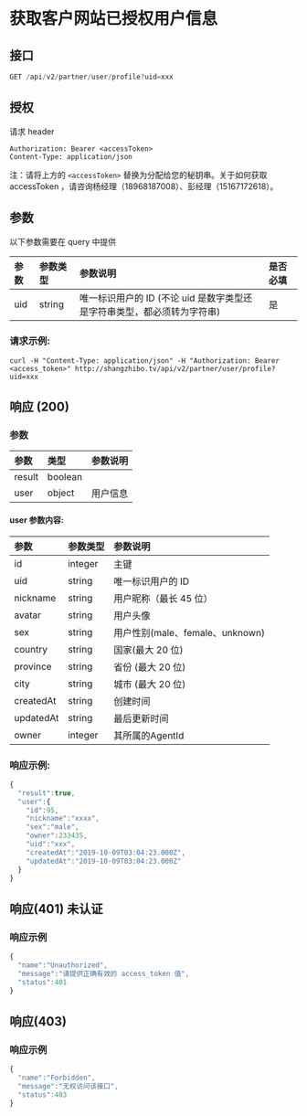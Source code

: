 # 获取客户网站已授权用户信息

## 接口


```javascript
GET /api/v2/partner/user/profile?uid=xxx
```

## 授权

请求 header

```http
Authorization: Bearer <accessToken>
Content-Type: application/json
```

注：请将上方的 `<accessToken>` 替换为分配给您的秘钥串。关于如何获取 accessToken ，请咨询杨经理（18968187008）、彭经理（15167172618）。

## 参数

以下参数需要在 query 中提供

| 参数 | 参数类型 | 参数说明 | 是否必填 |
| :--- | :--- | :--- | :--- |
| uid | string | 唯一标识用户的 ID (不论 uid 是数字类型还是字符串类型，都必须转为字符串) | 是

### 请求示例:
```http
curl -H "Content-Type: application/json" -H "Authorization: Bearer <access_token>" http://shangzhibo.tv/api/v2/partner/user/profile?uid=xxx
```

## 响应 (200)

### 参数

| 参数|类型|参数说明|
|:---|:---|:---|
|result| boolean| |
|user| object|用户信息|

#### user 参数内容:

| 参数 | 参数类型 | 参数说明 |
| :--- | :--- | :--- |
| id   | integer | 主键|
| uid | string | 唯一标识用户的 ID |
| nickname | string | 用户昵称（最长 45 位）|
| avatar | string | 用户头像 |
| sex | string | 用户性别(male、female、unknown) |
| country | string | 国家(最大 20 位) |
| province | string | 省份 (最大 20 位)|
| city | string | 城市 (最大 20 位)|
| createdAt| string| 创建时间|
| updatedAt| string| 最后更新时间 |
| owner| integer| 其所属的AgentId |

### 响应示例:

```js
{
  "result":true,
  "user":{
    "id":95,
    "nickname":"xxxx",
    "sex":"male",
    "owner":233435,
    "uid":"xxx",
    "createdAt":"2019-10-09T03:04:23.000Z",
    "updatedAt":"2019-10-09T03:04:23.000Z"
  }
}
```

## 响应(401) 未认证

### 响应示例
```js
{
  "name":"Unauthorized",
  "message":"请提供正确有效的 access_token 值",
  "status":401
}
```
## 响应(403)

### 响应示例
```js
{
  "name":"Forbidden",
  "message":"无权访问该接口",
  "status":403
}
```
